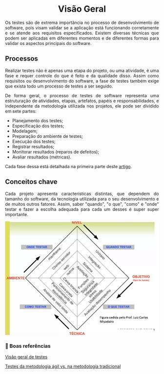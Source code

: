 # <center> Visão Geral
<div align="justify">

Os testes são de extrema importância no processo de desenvolvimento de software, pois visam validar se a aplicação está funcionando corretamente e se atende aos requisitos especificados. Existem diversas técnicas que podem ser aplicadas em diferentes momentos e de diferentes formas para validar os aspectos principais do software.

## Processos
Realizar testes não é apenas uma etapa do projeto, ou uma atividade, é uma fase e requer controle do que é feito e da qualidade disso. Assim como requisitos ou desenvolvimento do software, a fase de testes também exige que exista todo um processo de testes a ser seguido.

De forma geral, o processo de testes de software representa uma estruturação de atividades, etapas, artefatos, papéis e responsabilidades, e independente da metodologia utilizada nos projetos, ele pode ser dividido em sete partes: 
- Planejamento dos testes;
- Especificação dos testes; 
- Modelagem;
- Preparação do ambiente de testes;
- Execução dos testes;
- Registrar resultados;
- Monitorar resultados (reparos de defeitos);
- Avaliar resultados (métricas).

Cada fase dessa está detalhada na primeira parte deste [artigo](https://www.devmedia.com.br/processo-de-teste-agil-x-tradicional/36854).

## Conceitos chave

Cada projeto apresenta características distintas, que dependem do tamanho do software, da tecnologia utilizada para o seu desenvolvimento e de muitos outros fatores. Assim, saber "quando", "o que", "como" e "onde" testar e fazer a escolha adequada para cada um desses é super super importante. 

![Conceitos chave](../_media/testes/conceitos-chave.png)

</div>

### 📌 Boas referências
[Visão geral de testes](https://www.devmedia.com.br/guia/guia-de-testes-de-software/34403#modelagem)

[Testes da metodologia ágil vs. na metodologia tradicional](https://www.devmedia.com.br/processo-de-teste-agil-x-tradicional/36854)